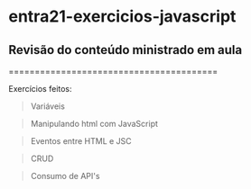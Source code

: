 # entra21-exercicios-javascript
## Revisão do conteúdo ministrado em aula

========================================

Exercícios feitos:

> Variáveis

> Manipulando html com JavaScript

> Eventos entre HTML e JSC

> CRUD

> Consumo de API's

